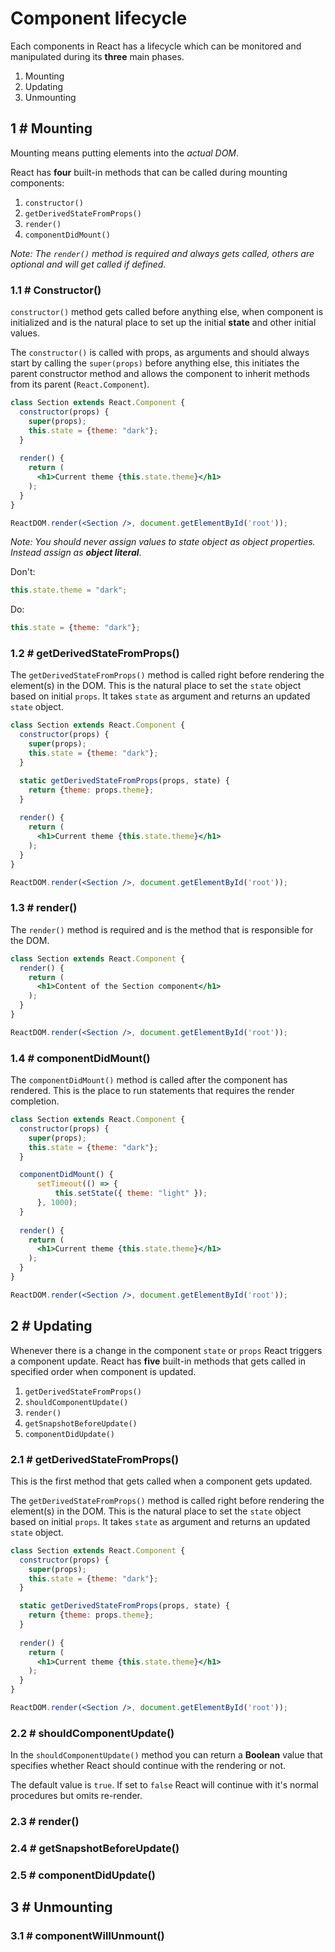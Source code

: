 # Component lifecycle
Each components in React has a lifecycle which can be monitored and manipulated during its **three** main phases.

1. Mounting
2. Updating
3. Unmounting

## 1 # Mounting
Mounting means putting elements into the *actual DOM*.

React has **four** built-in methods that can be called during mounting components:

1. `constructor()`
2. `getDerivedStateFromProps()`
3. `render()`
4. `componentDidMount()`

*Note: The `render()` method is required and always gets called, others are optional and will get called if defined.*

### 1.1 # Constructor()
`constructor()` method gets called before anything else, when component is initialized and is the natural place to set up the initial **state** and other initial values.

The `constructor()` is called with props, as arguments and should always start by calling the `super(props)` before anything else, this initiates the parent constructor method and allows the component to inherit methods from its parent (`React.Component`).

```jsx
class Section extends React.Component {
  constructor(props) {
    super(props);
    this.state = {theme: "dark"};
  }
  
  render() {
    return (
      <h1>Current theme {this.state.theme}</h1>
    );
  }
}

ReactDOM.render(<Section />, document.getElementById('root'));
```

*Note: You should never assign values to state object as object properties. Instead assign as **object literal***.

Don't:
```jsx
this.state.theme = "dark";
```

Do: 
```jsx
this.state = {theme: "dark"};
```

### 1.2 # getDerivedStateFromProps()
The `getDerivedStateFromProps()` method is called right before rendering the element(s) in the DOM.
This is the natural place to set the `state` object based on initial `props`.
It takes `state` as argument and returns an updated `state` object.

```jsx
class Section extends React.Component {
  constructor(props) {
    super(props);
    this.state = {theme: "dark"};
  }

  static getDerivedStateFromProps(props, state) {
    return {theme: props.theme};
  }
  
  render() {
    return (
      <h1>Current theme {this.state.theme}</h1>
    );
  }
}

ReactDOM.render(<Section />, document.getElementById('root'));
```

### 1.3 # render()
The `render()` method is required and is the method that is responsible for the DOM.

```jsx
class Section extends React.Component {
  render() {
    return (
      <h1>Content of the Section component</h1>
    );
  }
}

ReactDOM.render(<Section />, document.getElementById('root'));
```

### 1.4 # componentDidMount()
The `componentDidMount()` method is called after the component has rendered.
This is the place to run statements that requires the render completion.

```jsx
class Section extends React.Component {
  constructor(props) {
    super(props);
    this.state = {theme: "dark"};
  }

  componentDidMount() {
      setTimeout(() => {
          this.setState({ theme: "light" });
      }, 1000);
  }
  
  render() {
    return (
      <h1>Current theme {this.state.theme}</h1>
    );
  }
}

ReactDOM.render(<Section />, document.getElementById('root'));
```

## 2 # Updating
Whenever there is a change in the component `state` or `props` React triggers a component update.
React has **five** built-in methods that gets called in specified order when component is updated.

1. `getDerivedStateFromProps()`
2. `shouldComponentUpdate()`
3. `render()`
4. `getSnapshotBeforeUpdate()`
5. `componentDidUpdate()`

### 2.1 # getDerivedStateFromProps()
This is the first method that gets called when a component gets updated.

The `getDerivedStateFromProps()` method is called right before rendering the element(s) in the DOM.
This is the natural place to set the `state` object based on initial `props`.
It takes `state` as argument and returns an updated `state` object.

```jsx
class Section extends React.Component {
  constructor(props) {
    super(props);
    this.state = {theme: "dark"};
  }

  static getDerivedStateFromProps(props, state) {
    return {theme: props.theme};
  }
  
  render() {
    return (
      <h1>Current theme {this.state.theme}</h1>
    );
  }
}

ReactDOM.render(<Section />, document.getElementById('root'));
```

### 2.2 # shouldComponentUpdate()
In the `shouldComponentUpdate()` method you can return a **Boolean** value that specifies whether React should continue with the rendering or not.

The default value is `true`. If set to `false` React will continue with it's normal procedures but omits re-render.

### 2.3 # render()

### 2.4 # getSnapshotBeforeUpdate()

### 2.5 # componentDidUpdate()

## 3 # Unmounting

### 3.1 # componentWillUnmount()
